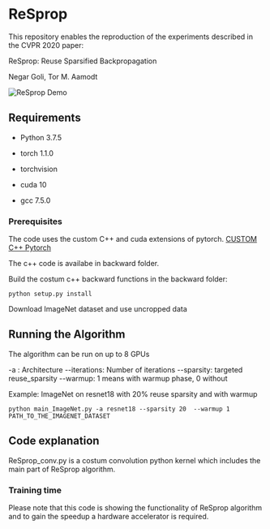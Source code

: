 # ReSprop

This repository enables the reproduction of the experiments described in the CVPR 2020 paper:

ReSprop: Reuse Sparsified Backpropagation

Negar Goli, Tor M. Aamodt

![ReSprop Demo](ezgif.com-video-to-gif.gif)


## Requirements 

* Python 3.7.5

* torch 1.1.0

* torchvision

* cuda 10

* gcc 7.5.0

### Prerequisites

The code uses the custom C++ and cuda extensions of pytorch. 
[CUSTOM C++ Pytorch](https://pytorch.org/tutorials/advanced/cpp_extension.html) 

The c++ code is availabe in backward folder. 

Build the costum c++ backward functions in the backward folder: 

```
python setup.py install 
```

Download ImageNet dataset and use uncropped data 

## Running the Algorithm 
The algorithm can be run on up to 8 GPUs

-a : Architecture 
--iterations: Number of iterations 
--sparsity: targeted reuse_sparsity
--warmup: 1 means with warmup phase, 0 without


Example: ImageNet on resnet18 with 20% reuse sparsity and with warmup



```
python main_ImageNet.py -a resnet18 --sparsity 20  --warmup 1 PATH_TO_THE_IMAGENET_DATASET
```

## Code explanation

ReSprop_conv.py is a costum convolution python kernel which includes the main part of ReSprop algorithm. 

### Training time

Please note that this code is showing the functionality of ReSprop algorithm and to gain the speedup a hardware accelerator is required.
